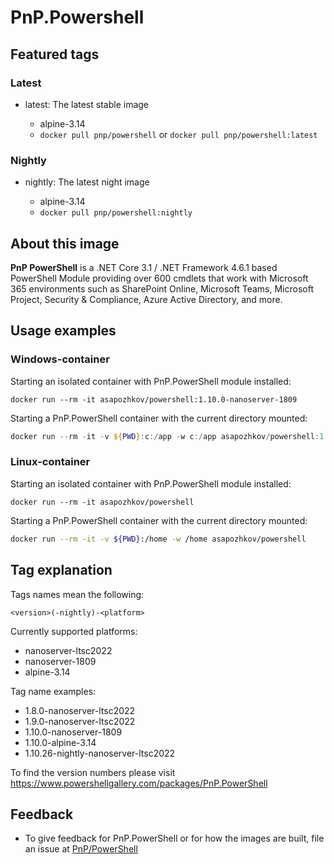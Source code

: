 # PnP.Powershell

## Featured tags

### Latest

* latest: The latest stable image

  * alpine-3.14
  * `docker pull pnp/powershell` or `docker pull pnp/powershell:latest`

### Nightly

* nightly: The latest night image

  * alpine-3.14
  * `docker pull pnp/powershell:nightly`

## About this image

**PnP PowerShell** is a .NET Core 3.1 / .NET Framework 4.6.1 based PowerShell Module providing over 600 cmdlets that work with Microsoft 365 environments such as SharePoint Online, Microsoft Teams, Microsoft Project, Security & Compliance, Azure Active Directory, and more.

## Usage examples

### Windows-container

Starting an isolated container with PnP.PowerShell module installed:

```
docker run --rm -it asapozhkov/powershell:1.10.0-nanoserver-1809
```

Starting a PnP.PowerShell container with the current directory mounted:

```PowerShell
docker run --rm -it -v ${PWD}:c:/app -w c:/app asapozhkov/powershell:1.10.0-nanoserver-1809
```

### Linux-container

Starting an isolated container with PnP.PowerShell module installed:

```
docker run --rm -it asapozhkov/powershell
```

Starting a PnP.PowerShell container with the current directory mounted:

```bash
docker run --rm -it -v ${PWD}:/home -w /home asapozhkov/powershell
```

## Tag explanation

Tags names mean the following:

`<version>(-nightly)-<platform>`

Currently supported platforms:

* nanoserver-ltsc2022
* nanoserver-1809
* alpine-3.14

Tag name examples:

* 1.8.0-nanoserver-ltsc2022
* 1.9.0-nanoserver-ltsc2022
* 1.10.0-nanoserver-1809
* 1.10.0-alpine-3.14
* 1.10.26-nightly-nanoserver-ltsc2022

To find the version numbers please visit https://www.powershellgallery.com/packages/PnP.PowerShell

## Feedback

* To give feedback for PnP.PowerShell or for how the images are built, file an issue at [PnP/PowerShell](https://github.com/pnp/powershell/issues/new/choose)
